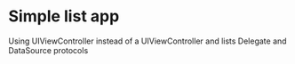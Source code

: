 # Simple list app 
Using UIViewController instead of a UIViewController and lists Delegate and DataSource protocols
